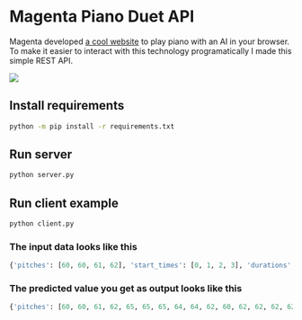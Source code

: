# Magenta Piano Duet API

Magenta developed [a cool website](https://experiments.withgoogle.com/ai/ai-duet/view/) to play piano with an AI in your browser. To make it easier to interact with this technology programatically I made this simple REST API.

![](https://lh3.googleusercontent.com/SK7iorys5N1DNR82MQVyJomG4l2c88f20yyD_7sttUZEgqF0-dFmahNqN1MUJ5eeoyD3QTsBVMmpQA6C-ISVt64glzsPBNLWyw=s850)

## Install requirements

```bash
python -m pip install -r requirements.txt
```

## Run server

```bash
python server.py
```

## Run client example

```bash
python client.py
```

### The input data looks like this

```python
{'pitches': [60, 60, 61, 62], 'start_times': [0, 1, 2, 3], 'durations': [1, 1, 1, 2], 'tempo': 120, 'length': 10}
```

### The predicted value you get as output looks like this

```python
{'pitches': [60, 60, 61, 62, 65, 65, 65, 64, 64, 62, 60, 62, 62, 62, 62], 'start_times': [0.0, 0.5, 1.0, 1.5, 3.0, 3.5, 4.0, 4.5, 5.0, 5.5, 6.0, 7.5, 8.5, 9.0, 9.5], 'durations': [0.5, 0.5, 0.5, 1.0, 0.5, 0.5, 0.5, 0.5, 0.5, 0.5, 1.25, 0.75, 0.5, 0.5, 0.5]}
```
